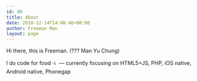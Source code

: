 ```yaml
---
id: 86
title: About
date: 2010-12-14T14:08:46+00:00
author: Freeman Man
layout: page
---
```

Hi there, this is Freeman. (??? Man Yu Chung)

<span style="line-height: 1.6em;">I do code for food <img src="http://i1.wp.com/ycfreeman.com/wp-includes/images/smilies/simple-smile.png?w=660" alt=":)" class="wp-smiley" style="height: 1em; max-height: 1em;" data-recalc-dims="1" /> &#8212; currently focusing on HTML5+JS, PHP, iOS native, Android native, Phonegap</span>
